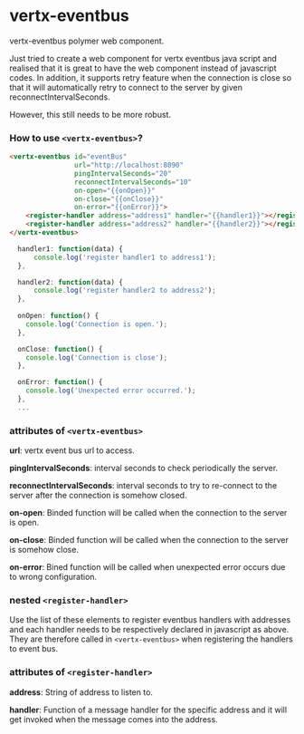 vertx-eventbus
=========

vertx-eventbus polymer web component.

Just tried to create a web component for vertx eventbus java script and realised that it is great to have the web component instead of javascript codes.
In addition, it supports retry feature when the connection is close so that it will automatically retry to connect to the server by given reconnectIntervalSeconds.

However, this still needs to be more robust.



### How to use ```<vertx-eventbus>```?

```html
<vertx-eventbus id="eventBus"
                url="http://localhost:8090"
                pingIntervalSeconds="20"
                reconnectIntervalSeconds="10"
                on-open="{{onOpen}}"
                on-close="{{onClose}}"
                on-error="{{onError}}">
    <register-handler address="address1" handler="{{handler1}}"></register-handler>
    <register-handler address="address2" handler="{{handler2}}"></register-handler>
</vertx-eventbus>
```
```javascript
  handler1: function(data) {
      console.log('register handler1 to address1');
  },

  handler2: function(data) {
      console.log('register handler2 to address2');
  },
  
  onOpen: function() {
    console.log('Connection is open.');
  },

  onClose: function() {
    console.log('Connection is close');
  },

  onError: function() {
    console.log('Unexpected error occurred.');
  },
  ...
```

### attributes of ```<vertx-eventbus>```

**url**: vertx event bus url to access.

**pingIntervalSeconds**: interval seconds to check periodically the server.

**reconnectIntervalSeconds**: interval seconds to try to re-connect to the server after the connection is somehow closed.

**on-open**: Binded function will be called when the connection to the server is open.

**on-close**: Binded function will be called when the connection to the server is somehow close.

**on-error**: Bined function will be called when unexpected error occurs due to wrong configuration.


### nested ```<register-handler>```

Use the list of these elements to register eventbus handlers with addresses and each handler needs to be respectively declared in javascript as above. They are therefore called in ```<vertx-eventbus>``` when registering the handlers to event bus.

### attributes of ```<register-handler>```

**address**: String of address to listen to.

**handler**: Function of a message handler for the specific address and it will get invoked when the message comes into the address.

